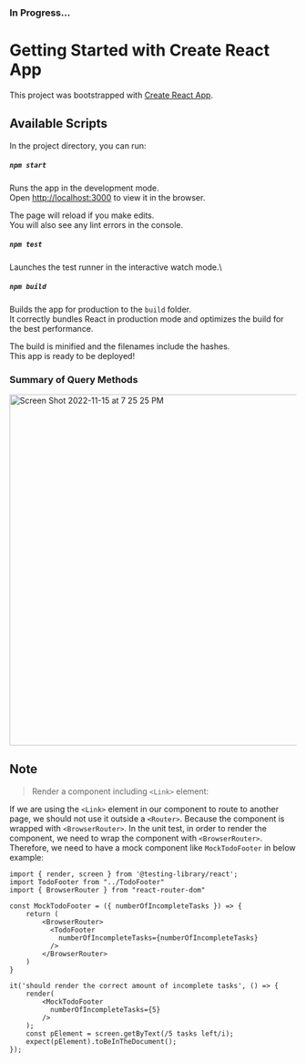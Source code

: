 ### In Progress...

# Getting Started with Create React App

This project was bootstrapped with [Create React App](https://create-react-app.dev/).

## Available Scripts

In the project directory, you can run:

##### `npm start`

Runs the app in the development mode.\
Open [http://localhost:3000](http://localhost:3000) to view it in the browser.

The page will reload if you make edits.\
You will also see any lint errors in the console.

##### `npm test`

Launches the test runner in the interactive watch mode.\

##### `npm build`

Builds the app for production to the `build` folder.\
It correctly bundles React in production mode and optimizes the build for the best performance.

The build is minified and the filenames include the hashes.\
This app is ready to be deployed!


### Summary of Query Methods

<img width="616" alt="Screen Shot 2022-11-15 at 7 25 25 PM" src="https://user-images.githubusercontent.com/7660220/202076479-a3048101-dc7a-4f6c-9cf2-9f953ef013cc.png">


## Note

> Render a component including `<Link>` element:

If we are using the `<Link>` element in our component to route to another page, we should not use it outside a `<Router>`. Because the component is wrapped with `<BrowserRouter>`. In the unit test, in order to render the component, we need to wrap the component with `<BrowserRouter>`. Therefore, we need to have a mock component like ```MockTodoFooter``` in below example:

```tsx
import { render, screen } from '@testing-library/react';
import TodoFooter from "../TodoFooter"
import { BrowserRouter } from "react-router-dom"

const MockTodoFooter = ({ numberOfIncompleteTasks }) => {
    return (
        <BrowserRouter>
          <TodoFooter 
            numberOfIncompleteTasks={numberOfIncompleteTasks}
          />
        </BrowserRouter>
    )
}

it('should render the correct amount of incomplete tasks', () => {
    render(
        <MockTodoFooter 
          numberOfIncompleteTasks={5}
        />
    );
    const pElement = screen.getByText(/5 tasks left/i);
    expect(pElement).toBeInTheDocument();
});
```